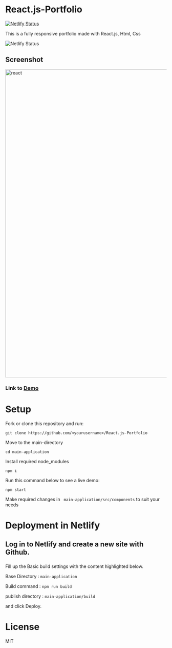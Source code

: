 # React.js-Portfolio

[![Netlify Status](https://api.netlify.com/api/v1/badges/7fcbe0e1-cffc-4c62-9c82-d22d53cca190/deploy-status)](https://app.netlify.com/sites/madhan/deploys)

This is a fully responsive portfolio made with React.js, Html, Css

<img src="https://img.shields.io/badge/contributions-welcome-brightgreen.svg?style=flat" alt="Netlify Status" />

## Screenshot

<img width="960" alt="react" src="https://user-images.githubusercontent.com/81558579/141415906-992e236f-98c6-455e-aaa5-a9d1d81eb24b.png">


### Link to <a  target="_blank" href="https://madhan.netlify.app">Demo</a>

# Setup

Fork or clone this repository and run:

``` 
git clone https://github.com/<yourusername>/React.js-Portfolio
```

Move to the main-directory

```
cd main-application
```

Install required node_modules

```
npm i
```

Run this command below to see a live demo:

``` 
npm start 
```

Make required changes in ``` main-application/src/components``` to suit your needs

# Deployment in Netlify

## Log in to Netlify and create a new site with Github.

### 

Fill up the Basic build settings with the content highlighted below.

Base Directory : ```main-application```

Build command : ```npm run build```

publish directory : ```main-application/build```

and click Deploy.


# License

MIT
